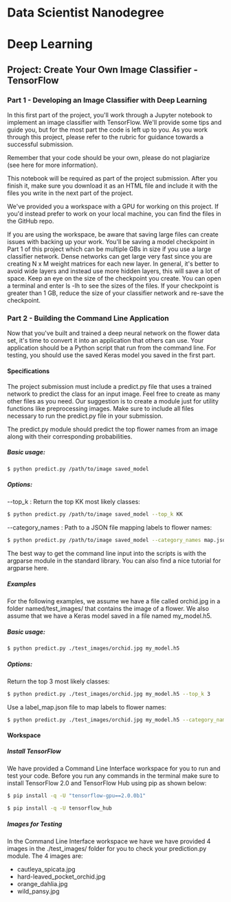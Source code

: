 # Data Scientist Nanodegree
# Deep Learning
## Project: Create Your Own Image Classifier - TensorFlow

### Part 1 - Developing an Image Classifier with Deep Learning

In this first part of the project, you'll work through a Jupyter notebook to implement an image classifier with TensorFlow. We'll provide some tips and guide you, but for the most part the code is left up to you. As you work through this project, please refer to the rubric for guidance towards a successful submission.

Remember that your code should be your own, please do not plagiarize (see here for more information).

This notebook will be required as part of the project submission. After you finish it, make sure you download it as an HTML file and include it with the files you write in the next part of the project.

We've provided you a workspace with a GPU for working on this project. If you'd instead prefer to work on your local machine, you can find the files in the GitHub repo.

If you are using the workspace, be aware that saving large files can create issues with backing up your work. You'll be saving a model checkpoint in Part 1 of this project which can be multiple GBs in size if you use a large classifier network. Dense networks can get large very fast since you are creating N x M weight matrices for each new layer. In general, it's better to avoid wide layers and instead use more hidden layers, this will save a lot of space. Keep an eye on the size of the checkpoint you create. You can open a terminal and enter ls -lh to see the sizes of the files. If your checkpoint is greater than 1 GB, reduce the size of your classifier network and re-save the checkpoint.

### Part 2 - Building the Command Line Application

Now that you've built and trained a deep neural network on the flower data set, it's time to convert it into an application that others can use. Your application should be a Python script that run from the command line. For testing, you should use the saved Keras model you saved in the first part.

#### Specifications

The project submission must include a predict.py file that uses a trained network to predict the class for an input image. Feel free to create as many other files as you need. Our suggestion is to create a module just for utility functions like preprocessing images. Make sure to include all files necessary to run the predict.py file in your submission.

The predict.py module should predict the top flower names from an image along with their corresponding probabilities.

##### Basic usage:

```bash
$ python predict.py /path/to/image saved_model
```

##### Options:

--top_k : Return the top KK most likely classes:

```bash
$ python predict.py /path/to/image saved_model --top_k KK
```

--category_names : Path to a JSON file mapping labels to flower names:

```bash
$ python predict.py /path/to/image saved_model --category_names map.json
```

The best way to get the command line input into the scripts is with the argparse module in the standard library. You can also find a nice tutorial for argparse here.

##### Examples

For the following examples, we assume we have a file called orchid.jpg in a folder named/test_images/ that contains the image of a flower. We also assume that we have a Keras model saved in a file named my_model.h5.

##### Basic usage:

```bash
$ python predict.py ./test_images/orchid.jpg my_model.h5
```

##### Options:

Return the top 3 most likely classes:

```bash
$ python predict.py ./test_images/orchid.jpg my_model.h5 --top_k 3
```

Use a label_map.json file to map labels to flower names:

```bash
$ python predict.py ./test_images/orchid.jpg my_model.h5 --category_names label_map.json
```

#### Workspace

##### Install TensorFlow

We have provided a Command Line Interface workspace for you to run and test your code. Before you run any commands in the terminal make sure to install TensorFlow 2.0 and TensorFlow Hub using pip as shown below:

```bash
$ pip install -q -U "tensorflow-gpu==2.0.0b1"
```

```bash
$ pip install -q -U tensorflow_hub
```

##### Images for Testing

In the Command Line Interface workspace we have we have provided 4 images in the ./test_images/ folder for you to check your prediction.py module. The 4 images are:

- cautleya_spicata.jpg
- hard-leaved_pocket_orchid.jpg
- orange_dahlia.jpg
- wild_pansy.jpg
